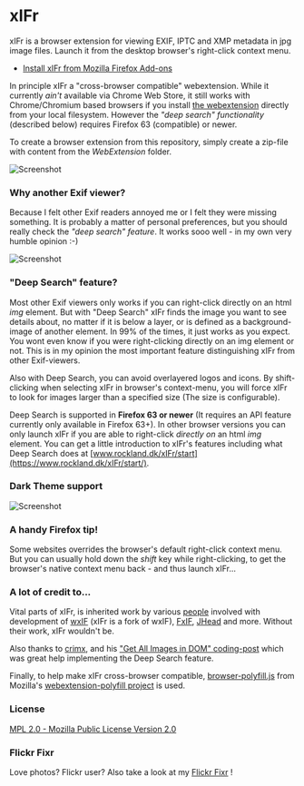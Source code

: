# xIFr

xIFr is a browser extension for viewing EXIF, IPTC and XMP metadata in jpg image files. Launch it from the desktop browser's right-click context menu.

* [Install xIFr from Mozilla Firefox Add-ons](https://addons.mozilla.org/firefox/addon/xifr?src=external-github)

In principle xIFr a "cross-browser compatible" webextension. While it currently _ain't_ available via Chrome Web Store, it still works with Chrome/Chromium based browsers if you install [the webextension](https://github.com/StigNygaard/xIFr/releases) directly from your local filesystem. 
However the _"deep search" functionality_ (described below) requires Firefox 63 (compatible) or newer. 

To create a browser extension from this repository, simply create a zip-file with content from the _WebExtension_ folder.

![Screenshot](https://www.rockland.dk/img/xIFr100-1-1400x1050.jpg)

### Why another Exif viewer?

Because I felt other Exif readers annoyed me or I felt they were missing something. It is probably a matter of personal preferences,
but you should really check the _"deep search" feature_. It works sooo well - in my own very humble opinion :-)

![Screenshot](https://www.rockland.dk/img/xIFr100-2-1400x1050.jpg)

### "Deep Search" feature?
Most other Exif viewers only works if you can right-click directly on an html _img_ element. But with "Deep Search" xIFr finds the image you want to see details about,
no matter if it is below a layer, or is defined as a background-image of another element. In 99% of the times, it just works as you expect.
You wont even know if you were right-clicking directly on an img element or not. This is in my opinion the most important feature distinguishing
xIFr from other Exif-viewers.

Also with Deep Search, you can avoid overlayered logos and icons. By shift-clicking when selecting xIFr in browser's context-menu, you will force
xIFr to look for images larger than a specified size (The size is configurable).

Deep Search is supported in **Firefox 63 or newer** (It requires an API feature currently only available in Firefox 63+). In other browser versions you can only launch xIFr if you are able to right-click _directly on_ an html _img_ element. You can get a little introduction to xIFr's features including what Deep Search does at [www.rockland.dk/xIFr/start](https://www.rockland.dk/xIFr/start/).  

### Dark Theme support


![Screenshot](https://www.rockland.dk/img/xIFr100-3-1400x1050.jpg)

### A handy Firefox tip!
Some websites overrides the browser's default right-click context menu. But you can usually hold down the _shift_ key while
right-clicking, to get the browser's native context menu back - and thus launch xIFr...

### A lot of credit to...
Vital parts of xIFr, is inherited work by various [people](https://raw.githubusercontent.com/StigNygaard/xIFr/master/WebExtension/AUTHORS)
involved with development of [wxIF](https://github.com/gcp/wxif) (xIFr is a fork of wxIF),
[FxIF](https://code.google.com/archive/p/fxif/), [JHead](http://www.sentex.net/~mwandel/jhead/) and more.
Without their work, xIFr wouldn't be.

Also thanks to [crimx](https://github.com/crimx), and his ["Get All Images in DOM" coding-post](https://blog.crimx.com/2017/03/09/get-all-images-in-dom-including-background-en/) which was great help implementing the Deep Search feature.

Finally, to help make xIFr cross-browser compatible, [browser-polyfill.js](https://github.com/StigNygaard/xIFr/tree/master/WebExtension/lib/mozilla) from
Mozilla's [webextension-polyfill project](https://github.com/mozilla/webextension-polyfill) is used.

### License

[MPL 2.0 - Mozilla Public License Version 2.0](https://raw.githubusercontent.com/StigNygaard/xIFr/master/LICENSE)

### Flickr Fixr
Love photos? Flickr user? Also take a look at my [Flickr Fixr](https://github.com/StigNygaard/Stigs_Flickr_Fixr) !

